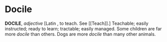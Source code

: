 # Docile

**DOCILE**, _adjective_ \[Latin , to teach. See [[Teach]].\] Teachable; easily instructed; ready to learn; tractable; easily managed. Some children are far more _docile_ than others. Dogs are more _docile_ than many other animals.